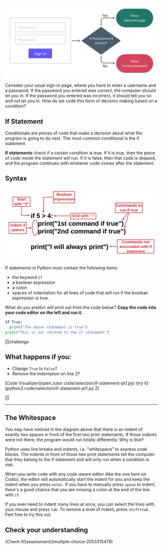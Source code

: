 ![Decision based on the password](.guides/img/decisions.png)

Consider your usual sign-in page, where you have to enter a username and a password. If the password you entered was correct, the computer should let you in. If the password you entered was incorrect, it should tell you so and not let you in. How do we code this form of decision making based on a condition?

## If Statement 

Conditionals are pieces of code that make a decision about what the program is going to do next. The most common conditional is the if statement.

**If statements** check if a certain condition is true. If it is true, then the piece of code inside the statement will run. If it is false, then that code is skipped, and the program continues with whatever code comes after the statement.

## Syntax

![If Statement Syntax](.guides/images/if-statement-syntax.png)

If statements in Python must contain the following items:
* the keyword `if`
* a boolean expression
* a colon
* spaces of indentation for all lines of code that will run if the boolean expression is true.

What do you predict will print out from the code below? **Copy the code into your code editor on the left and run it.**

```python
if True:
  print("The above statement is true")
print("This is not related to the if statement")
```


|||challenge
## What happens if you:
* Change `True` to `False`?
* Remove the indentation on line 2?

[Code Visualizer](open_tutor code/selection/if-statement-pt1.py)
{try it}(python3 code/selection/if-statement-pt1.py 2)

|||

----
## The Whitespace
You may have noticed in the diagram above that there is an indent of exactly two spaces in front of the first two print statements. If those indents were not there, the program would run totally differently. Why is that?

Python uses line breaks and indents, i.e. "whitespace" to express code blocks. The indents in front of those two print statements tell the computer that they belong to the if statement and will only run when a condition is met.

When you write code with any code-aware editor (like the one here on Codio), the editor will automatically start the indent for you and keep the indent when you press `enter`. If you have to manually press `space` to indent, there's a good chance that you are missing a colon at the end of the line with `if`.

If you ever need to indent many lines at once, you can select the lines with your mouse and press `tab`. To remove a level of indent, press `shift+tab`. Feel free to try this out.

## Check your understanding

{Check It!|assessment}(multiple-choice-2553315478)
